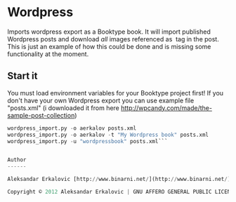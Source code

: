 Wordpress
=========

Imports wordpress export as a Booktype book. It will import published Wordpress posts and download _all_ images referenced as <img> tag in the post. 
This is just an example of how this could be done and is missing some functionality at the moment. 

Start it
--------

You must load environment variables for your Booktype project first! If you don't have your own
Wordpress export you can use example file "posts.xml" (i downloaded it from here http://wpcandy.com/made/the-sample-post-collection)


```wordpress_import.py --help
wordpress_import.py -o aerkalov posts.xml
wordpress_import.py -o aerkalov -t "My Wordpress book" posts.xml
wordpress_import.py -u "wordpressbook" posts.xml```


Author
------

Aleksandar Erkalovic [http://www.binarni.net/](http://www.binarni.net/) [@aerkalov](http://twitter.com/aerkalov/)

Copyright © 2012 Aleksandar Erkalovic | GNU AFFERO GENERAL PUBLIC LICENSE


